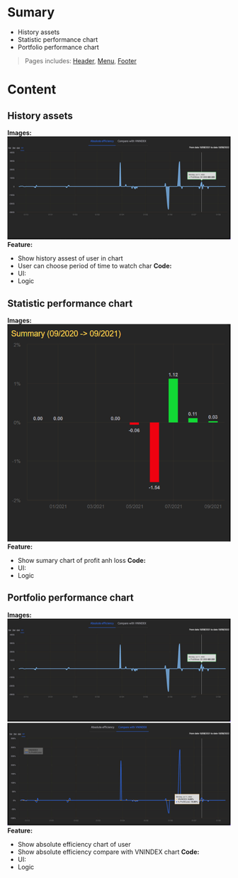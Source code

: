 # Sumary
- History assets
- Statistic performance chart
- Portfolio performance chart
> Pages includes: [Header](../../Common%20UI/Header.md), [Menu](../../Common%20UI/Menu.md), [Footer](../../Common%20UI/Footer.md) 
# Content
## History assets
**Images:**
![](images/History%20assets.png)
**Feature:**
- Show history assest of user in chart
- User can choose period of time to watch char
**Code:**
- UI:
- Logic

##  Statistic performance chart
**Images:**
![](images/Statistic%20performance%20chart.png)
**Feature:**
- Show sumary chart of profit anh loss
**Code:**
- UI:
- Logic

## Portfolio performance chart
**Images:**
![](images/History%20assets.png)
![](images/CompareWithVNINDEX.png)
**Feature:**
- Show absolute efficiency chart of user
- Show absolute efficiency compare with VNINDEX chart
**Code:**
- UI:
- Logic

